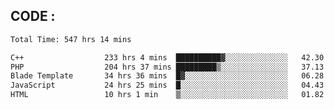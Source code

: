 ## CODE :
<!--START_SECTION:waka-->

```txt
Total Time: 547 hrs 14 mins

C++                  233 hrs 4 mins  ██████████▓░░░░░░░░░░░░░░   42.30 %
PHP                  204 hrs 37 mins █████████▒░░░░░░░░░░░░░░░   37.13 %
Blade Template       34 hrs 36 mins  █▓░░░░░░░░░░░░░░░░░░░░░░░   06.28 %
JavaScript           24 hrs 25 mins  █░░░░░░░░░░░░░░░░░░░░░░░░   04.43 %
HTML                 10 hrs 1 min    ▒░░░░░░░░░░░░░░░░░░░░░░░░   01.82 %
```

<!--END_SECTION:waka-->

